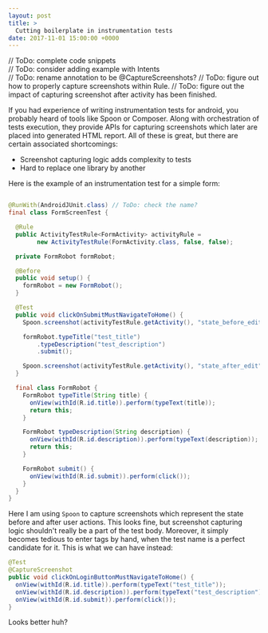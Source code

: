 ```yaml
---
layout: post
title: >
  Cutting boilerplate in instrumentation tests
date: 2017-11-01 15:00:00 +0000
---
```

// ToDo: complete code snippets  
// ToDo: consider adding example with Intents  
// ToDo: rename annotation to be @CaptureScreenshots?
// ToDo: figure out how to properly capture screenshots within Rule.
// ToDo: figure out the impact of capturing screenshot after activity has been finished.

If you had experience of writing instrumentation tests for android, you probably heard of tools like Spoon or Composer. Along with orchestration of tests execution, they provide APIs for capturing screenshots which later are placed into generated HTML report. All of these is great, but there are certain associated shortcomings:
 - Screenshot capturing logic adds complexity to tests
 - Hard to replace one library by another

Here is the example of an instrumentation test for a simple form:

```java

@RunWith(AndroidJUnit.class) // ToDo: check the name?
final class FormScreenTest {

  @Rule
  public ActivityTestRule<FormActivity> activityRule =
        new ActivityTestRule(FormActivity.class, false, false);

  private FormRobot formRobot;

  @Before
  public void setup() {
    formRobot = new FormRobot();
  }

  @Test
  public void clickOnSubmitMustNavigateToHome() {
    Spoon.screenshot(activityTestRule.getActivity(), "state_before_edit");

    formRobot.typeTitle("test_title")
        .typeDescription("test_description")
        .submit();

    Spoon.screenshot(activityTestRule.getActivity(), "state_after_edit");
  }

  final class FormRobot {
    FormRobot typeTitle(String title) {
      onView(withId(R.id.title)).perform(typeText(title));
      return this;    
    }  

    FormRobot typeDescription(String description) {
      onView(withId(R.id.description)).perform(typeText(description));
      return this;
    }

    FormRobot submit() {
      onView(withId(R.id.submit)).perform(click());    
    }
  }
}
```

Here I am using `Spoon` to capture screenshots which represent the state before and after user actions. This looks fine, but screenshot capturing logic shouldn't really be a part of the test body. Moreover, it simply becomes tedious to enter tags by hand, when the test name is a perfect candidate for it. This is what we can have instead:

```java
@Test
@CaptureScreenshot
public void clickOnLoginButtonMustNavigateToHome() {
  onView(withId(R.id.title)).perform(typeText("test_title"));
  onView(withId(R.id.description)).perform(typeText("test_description"));
  onView(withId(R.id.submit)).perform(click());
}
```

Looks better huh?
